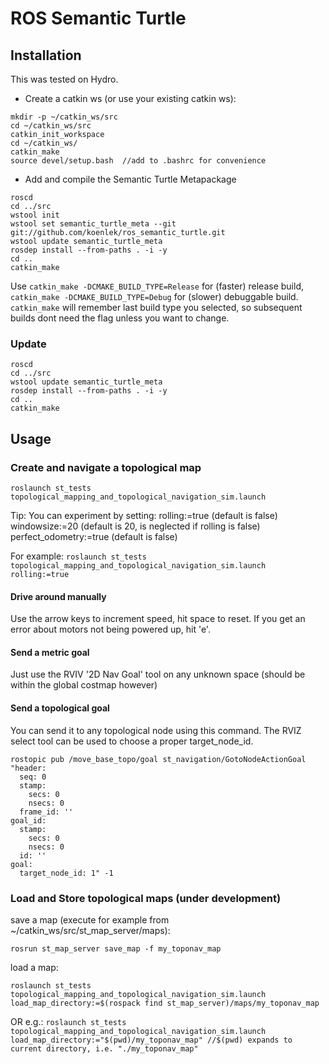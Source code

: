 ROS Semantic Turtle
===================

Installation
------------
This was tested on Hydro.

- Create a catkin ws (or use your existing catkin ws):
```
mkdir -p ~/catkin_ws/src
cd ~/catkin_ws/src
catkin_init_workspace
cd ~/catkin_ws/
catkin_make 
source devel/setup.bash  //add to .bashrc for convenience
```
- Add and compile the Semantic Turtle Metapackage
```
roscd
cd ../src
wstool init
wstool set semantic_turtle_meta --git git://github.com/koenlek/ros_semantic_turtle.git
wstool update semantic_turtle_meta
rosdep install --from-paths . -i -y
cd ..
catkin_make
```

Use `catkin_make -DCMAKE_BUILD_TYPE=Release` for (faster) release build, `catkin_make -DCMAKE_BUILD_TYPE=Debug` for (slower) debuggable build. `catkin_make` will remember last build type you selected, so subsequent builds dont need the flag unless you want to change.

### Update ###
```
roscd
cd ../src
wstool update semantic_turtle_meta
rosdep install --from-paths . -i -y
cd ..
catkin_make
```

Usage
-----

### Create and navigate a topological map ###

`roslaunch st_tests topological_mapping_and_topological_navigation_sim.launch`

Tip: You can experiment by setting:
rolling:=true (default is false)
windowsize:=20 (default is 20, is neglected if rolling is false)
perfect_odometry:=true (default is false)

For example:
`roslaunch st_tests topological_mapping_and_topological_navigation_sim.launch rolling:=true`

#### Drive around manually ####

Use the arrow keys to increment speed, hit space to reset. If you get an error about motors not being powered up, hit 'e'.

#### Send a metric goal ####

Just use the RVIV '2D Nav Goal' tool on any unknown space (should be within the global costmap however)

#### Send a topological goal ####

You can send it to any topological node using this command. The RVIZ select tool can be used to choose a proper target_node_id. 

```
rostopic pub /move_base_topo/goal st_navigation/GotoNodeActionGoal "header:
  seq: 0
  stamp:
    secs: 0
    nsecs: 0
  frame_id: ''
goal_id:
  stamp:
    secs: 0
    nsecs: 0
  id: ''
goal:
  target_node_id: 1" -1
```


### Load and Store topological maps (under development) ###

save a map (execute for example from ~/catkin_ws/src/st_map_server/maps):

`rosrun st_map_server save_map -f my_toponav_map`

load a map:

`roslaunch st_tests topological_mapping_and_topological_navigation_sim.launch load_map_directory:=$(rospack find st_map_server)/maps/my_toponav_map`

OR e.g.:
`roslaunch st_tests topological_mapping_and_topological_navigation_sim.launch load_map_directory:="$(pwd)/my_toponav_map" //$(pwd) expands to current directory, i.e. "./my_toponav_map"`

